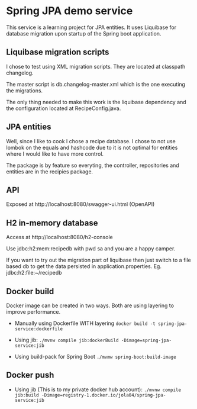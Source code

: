 # Spring JPA demo service


This service is a learning project for JPA entities. It uses Liquibase for database migration upon startup of the Spring boot application.

## Liquibase migration scripts

I chose to test using XML migration scripts. They are located at classpath changelog. 

The master script is db.changelog-master.xml which is the one executing the migrations.

The only thing needed to make this work is the liquibase dependency and the configuration located at RecipeConfig.java.

## JPA entities

Well, since I like to cook I chose a recipe database. I chose to not use lombok on the equals and hashcode due to it is not optimal for entities where I would like to have more control. 

The package is by feature so everyting, the controller, repositories and entities are in the recipies package.

## API 

Exposed at http://localhost:8080/swagger-ui.html (OpenAPI)

## H2 in-memory database

Access at http://localhost:8080/h2-console

Use jdbc:h2:mem:recipedb with pwd sa and you are a happy camper.

If you want to try out the migration part of liquibase then just switch to a file based db to get the data persisted in application.properties. Eg. jdbc:h2:file:~/recipedb

## Docker build

Docker image can be created in two ways. Both are using layering to improve performance.

* Manually using Dockerfile WITH layering
  ```docker build -t spring-jpa-service:dockerfile```

* Using jib:
  ```./mvnw compile jib:dockerBuild -Dimage=spring-jpa-service:jib```

* Using build-pack for Spring Boot
  ```./mvmw spring-boot:build-image```

## Docker push

* Using jib (This is to my private docker hub account):
  ```./mvnw compile jib:build -Dimage=registry-1.docker.io/jola04/spring-jpa-service:jib ```

